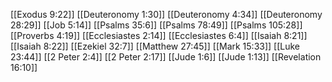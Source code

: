 [[Exodus 9:22]]
[[Deuteronomy 1:30]]
[[Deuteronomy 4:34]]
[[Deuteronomy 28:29]]
[[Job 5:14]]
[[Psalms 35:6]]
[[Psalms 78:49]]
[[Psalms 105:28]]
[[Proverbs 4:19]]
[[Ecclesiastes 2:14]]
[[Ecclesiastes 6:4]]
[[Isaiah 8:21]]
[[Isaiah 8:22]]
[[Ezekiel 32:7]]
[[Matthew 27:45]]
[[Mark 15:33]]
[[Luke 23:44]]
[[2 Peter 2:4]]
[[2 Peter 2:17]]
[[Jude 1:6]]
[[Jude 1:13]]
[[Revelation 16:10]]
